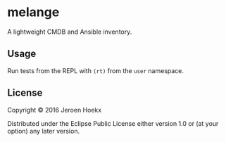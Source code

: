 # melange

A lightweight CMDB and Ansible inventory.

## Usage

Run tests from the REPL with `(rt)` from the `user` namespace.

## License

Copyright © 2016 Jeroen Hoekx

Distributed under the Eclipse Public License either version 1.0 or (at
your option) any later version.
